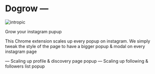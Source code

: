 # Dogrow — 

![intropic](https://adriengervaix.com/projects/dogrow/assets/bigpicture.jpg)

Grow your instagram pupup

This Chrome extension scales up every popup on instagram. 
We simply tweak the style of the page to have a bigger popup & modal on every instagram page

— Scaling up profile & discovery page popup
— Scaling up following & followers list popup

